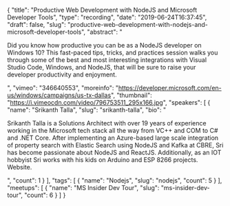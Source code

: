 {
  "title": "Productive Web Development with NodeJS and Microsoft Developer Tools",
  "type": "recording",
  "date": "2019-06-24T16:37:45",
  "draft": false,
  "slug": "productive-web-development-with-nodejs-and-microsoft-developer-tools",
  "abstract": "<p>Did you know how productive you can be as a NodeJS developer on Windows 10? This fast-paced tips, tricks, and practices session walks you through some of the best and most interesting integrations with Visual Studio Code, Windows, and NodeJS, that will be sure to raise your developer productivity and enjoyment.</p>",
  "vimeo": "346640553",
  "moreinfo": "https://developer.microsoft.com/en-us/windows/campaigns/us-tx-dallas",
  "thumbnail": "https://i.vimeocdn.com/video/796753511_295x166.jpg",
  "speakers": [
    {
      "name": "Srikanth Talla",
      "slug": "srikanth-talla",
      "bio": "<p>Srikanth Talla is a Solutions Architect with over 19 years of experience working in the Microsoft tech stack all the way from VC++ and COM to C# and .NET Core. After implementing an Azure-based large scale integration of property search with Elastic Search using NodeJS and Kafka at CBRE, Sri has become passionate about NodeJS and ReactJS. Additionally, as an IOT hobbyist Sri works with his kids on Arduino and ESP 8266 projects. Website.</p>",
      "count": 1
    }
  ],
  "tags": [
    {
      "name": "Nodejs",
      "slug": "nodejs",
      "count": 5
    }
  ],
  "meetups": [
    {
      "name": "MS Insider Dev Tour",
      "slug": "ms-insider-dev-tour",
      "count": 6
    }
  ]
}